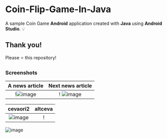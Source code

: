 # Coin-Flip-Game-In-Java

A sample Coin Game **Android** application created with **Java** using **Android Studio**. 💡

## Thank you!
Please ⭐️ this repository!

### Screenshots
A news article | Next news article
:------------------:|:------------------------:
!![image](https://user-images.githubusercontent.com/67371383/196048919-0e103eea-0f3f-43bc-a182-50213e91538e.png)|! ![image](https://user-images.githubusercontent.com/67371383/196048934-5d8966fc-6e9c-4211-8540-5034352e9b09.png) |!

cevaori2 | altceva
:------------------:|:------------------------:
![image](https://user-images.githubusercontent.com/67371383/196049181-ab1e56fd-a010-46e1-a6f0-80f592dc8631.png) |!
![image](https://user-images.githubusercontent.com/67371383/196049272-45404dc5-d6b1-4218-b4b3-da8d3aa3dca0.png)



